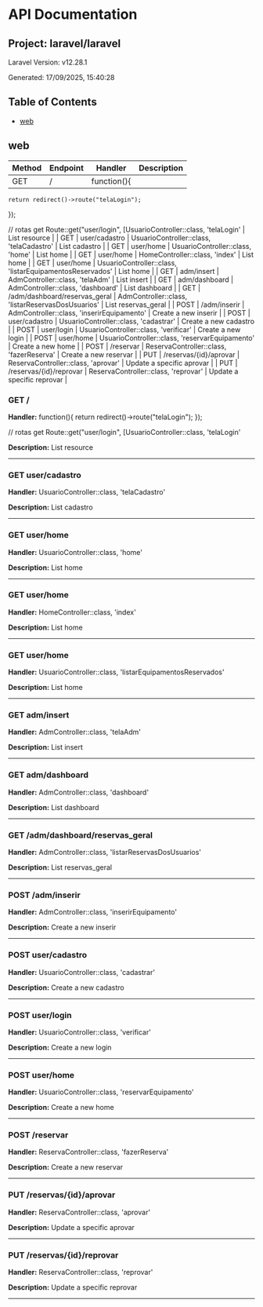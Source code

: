 # API Documentation

## Project: laravel/laravel

Laravel Version: v12.28.1

Generated: 17/09/2025, 15:40:28

## Table of Contents

- [web](#web)

## web

| Method | Endpoint | Handler | Description |
|--------|----------|---------|-------------|
| GET | / | function(){
    return redirect()->route("telaLogin");
});


// rotas get
Route::get("user/login", [UsuarioController::class, 'telaLogin' | List resource |
| GET | user/cadastro | UsuarioController::class, 'telaCadastro' | List cadastro |
| GET | user/home | UsuarioController::class, 'home' | List home |
| GET | user/home | HomeController::class, 'index' | List home |
| GET | user/home | UsuarioController::class, 'listarEquipamentosReservados' | List home |
| GET | adm/insert | AdmController::class, 'telaAdm' | List insert |
| GET | adm/dashboard | AdmController::class, 'dashboard' | List dashboard |
| GET | /adm/dashboard/reservas_geral | AdmController::class, 'listarReservasDosUsuarios' | List reservas_geral |
| POST | /adm/inserir | AdmController::class, 'inserirEquipamento' | Create a new inserir |
| POST | user/cadastro | UsuarioController::class, 'cadastrar' | Create a new cadastro |
| POST | user/login | UsuarioController::class, 'verificar' | Create a new login |
| POST | user/home | UsuarioController::class, 'reservarEquipamento' | Create a new home |
| POST | /reservar | ReservaController::class, 'fazerReserva' | Create a new reservar |
| PUT | /reservas/{id}/aprovar | ReservaController::class, 'aprovar' | Update a specific aprovar |
| PUT | /reservas/{id}/reprovar | ReservaController::class, 'reprovar' | Update a specific reprovar |

### GET /

**Handler:** function(){
    return redirect()->route("telaLogin");
});


// rotas get
Route::get("user/login", [UsuarioController::class, 'telaLogin'

**Description:** List resource

---

### GET user/cadastro

**Handler:** UsuarioController::class, 'telaCadastro'

**Description:** List cadastro

---

### GET user/home

**Handler:** UsuarioController::class, 'home'

**Description:** List home

---

### GET user/home

**Handler:** HomeController::class, 'index'

**Description:** List home

---

### GET user/home

**Handler:** UsuarioController::class, 'listarEquipamentosReservados'

**Description:** List home

---

### GET adm/insert

**Handler:** AdmController::class, 'telaAdm'

**Description:** List insert

---

### GET adm/dashboard

**Handler:** AdmController::class, 'dashboard'

**Description:** List dashboard

---

### GET /adm/dashboard/reservas_geral

**Handler:** AdmController::class, 'listarReservasDosUsuarios'

**Description:** List reservas_geral

---

### POST /adm/inserir

**Handler:** AdmController::class, 'inserirEquipamento'

**Description:** Create a new inserir

---

### POST user/cadastro

**Handler:** UsuarioController::class, 'cadastrar'

**Description:** Create a new cadastro

---

### POST user/login

**Handler:** UsuarioController::class, 'verificar'

**Description:** Create a new login

---

### POST user/home

**Handler:** UsuarioController::class, 'reservarEquipamento'

**Description:** Create a new home

---

### POST /reservar

**Handler:** ReservaController::class, 'fazerReserva'

**Description:** Create a new reservar

---

### PUT /reservas/{id}/aprovar

**Handler:** ReservaController::class, 'aprovar'

**Description:** Update a specific aprovar

---

### PUT /reservas/{id}/reprovar

**Handler:** ReservaController::class, 'reprovar'

**Description:** Update a specific reprovar

---

